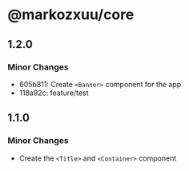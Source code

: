 # @markozxuu/core

## 1.2.0

### Minor Changes

- 605b811: Create `<Banner>` component for the app
- 118a92c: feature/test

## 1.1.0

### Minor Changes

- Create the `<Title>` and `<Container>` component
